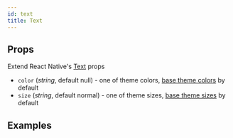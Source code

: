 ```yaml
---
id: text
title: Text
---
```

## Props
Extend React Native's [Text](https://facebook.github.io/react-native/docs/text#props) props
- `color` (_string_, default null) - one of theme colors, [base theme colors](../Theme.md#colors) by default
- `size` (_string_, default normal) - one of theme sizes, [base theme sizes](../Theme.md#sizes) by default

## Examples

```jsx

```
